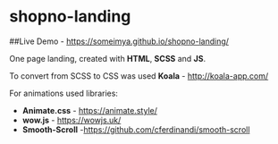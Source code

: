 # shopno-landing

##Live Demo - https://someimya.github.io/shopno-landing/

One page landing, сreated with **HTML**, **SCSS** and **JS**.

To convert from SCSS to CSS was used **Koala** - http://koala-app.com/

For animations used libraries:
 * **Animate.css** - https://animate.style/
 * **wow.js** - https://wowjs.uk/
 * **Smooth-Scroll** -https://github.com/cferdinandi/smooth-scroll
